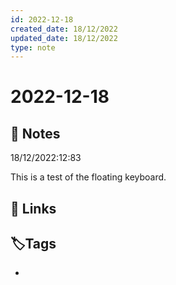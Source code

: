 ```yaml
---
id: 2022-12-18
created_date: 18/12/2022
updated_date: 18/12/2022
type: note
---
```


#  2022-12-18

## 📝 Notes

18/12/2022:12:83

This is a test of the floating keyboard.



## 🔗 Links

## **🏷️Tags**

- 